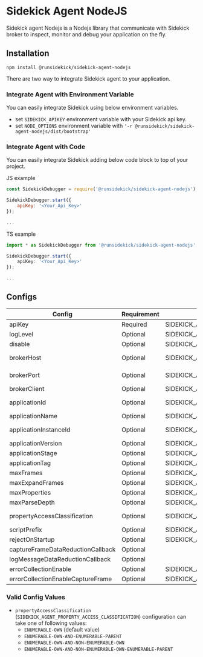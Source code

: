 # Sidekick Agent NodeJS

Sidekick agent Nodejs is a Nodejs library that communicate with Sidekick broker to inspect, monitor and debug your application on the fly.

## Installation

```
npm install @runsidekick/sidekick-agent-nodejs
```

There are two way to integrate Sidekick agent to your application.

### Integrate Agent with Environment Variable

You can easily integrate Sidekick using below environment variables.

* set ``SIDEKICK_APIKEY`` environment variable with your Sidekick api key. 
* set ``NODE_OPTIONS`` environment variable with `` '-r @runsidekick/sidekick-agent-nodejs/dist/bootstrap' ``

### Integrate Agent with Code

You can easily integrate Sidekick adding below code block to top of your project.

JS example
``` js
const SidekickDebugger = require('@runsidekick/sidekick-agent-nodejs');

SidekickDebugger.start({ 
    apiKey: '<Your_Api_Key>'
});

...
```

TS example
``` ts
import * as SidekickDebugger from '@runsidekick/sidekick-agent-nodejs';

SidekickDebugger.start({ 
    apiKey: '<Your_Api_Key>'
});

...

```

## Configs

| Config                                        | Requirement       | Environment Variable                          | Default
| ---                                           | ---               | ---                                           | ---
| apiKey <string>                               | Required          | SIDEKICK_APIKEY                               | None
| logLevel <string>                             | Optional          | SIDEKICK_AGENT_LOG_LEVEL                      | info
| disable <boolean>                             | Optional          | SIDEKICK_AGENT_DISABLE                        | false
| brokerHost <string>                           | Optional          | SIDEKICK_AGENT_BROKER_HOST                    | Sidekick broker address
| brokerPort <string>                           | Optional          | SIDEKICK_AGENT_BROKER_PORT                    | Sidekick broker port
| brokerClient <string>                         | Optional          | SIDEKICK_AGENT_BROKER_CLIENT                  | Logged in user
| applicationId <string>                        | Optional          | SIDEKICK_AGENT_APPLICATION_ID                 | Generated by agent
| applicationName <string>                      | Optional          | SIDEKICK_AGENT_APPLICATION_NAME               | Empty string
| applicationInstanceId <string>                | Optional          | SIDEKICK_AGENT_APPLICATION_INSTANCE_ID        | Generated by agent
| applicationVersion <string>                   | Optional          | SIDEKICK_AGENT_APPLICATION_VERSION            | Empty string
| applicationStage <string>                     | Optional          | SIDEKICK_AGENT_APPLICATION_STAGE              | Empty string
| applicationTag <map>                          | Optional          | SIDEKICK_AGENT_APPLICATION_TAG                | None
| maxFrames <number>                            | Optional          | SIDEKICK_AGENT_MAX_FRAMES                     | 20
| maxExpandFrames <number>                      | Optional          | SIDEKICK_AGENT_MAX_EXPAND_FRAMES              | 1
| maxProperties <number>                        | Optional          | SIDEKICK_AGENT_MAX_PROPERTIES                 | 10
| maxParseDepth <number>                        | Optional          | SIDEKICK_AGENT_MAX_PARSE_DEPTH                | 3
| propertyAccessClassification <string>         | Optional          | SIDEKICK_AGENT_PROPERTY_ACCESS_CLASSIFICATION | ENUMERABLE-OWN
| scriptPrefix <string>                         | Optional          | SIDEKICK_AGENT_SCRIPT_PREFIX                  | None
| rejectOnStartup <boolean>                     | Optional          | SIDEKICK_AGENT_REJECT_ON_STARTUP              | false
| captureFrameDataReductionCallback <function>  | Optional          |                                               | None
| logMessageDataReductionCallback <function>    | Optional          |                                               | None
| errorCollectionEnable <boolean>               | Optional          | SIDEKICK_AGENT_ERROR_COLLECTION_ENABLE        | false
| errorCollectionEnableCaptureFrame <boolean>   | Optional          | SIDEKICK_AGENT_ERROR_COLLECTION_CAPTURE_FRAME | false

### Valid Config Values

- `propertyAccessClassification` (`SIDEKICK_AGENT_PROPERTY_ACCESS_CLASSIFICATION`) configuration can take one of following values:
  - `ENUMERABLE-OWN` (default value)
  - `ENUMERABLE-OWN-AND-ENUMERABLE-PARENT`
  - `ENUMERABLE-OWN-AND-NON-ENUMERABLE-OWN`
  - `ENUMERABLE-OWN-AND-NON-ENUMERABLE-OWN-ENUMERABLE-PARENT`
